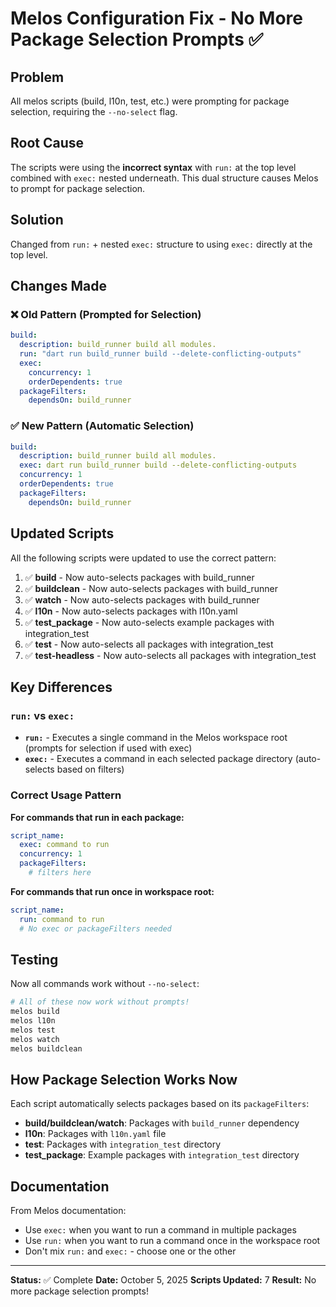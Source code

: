 # Melos Configuration Fix - No More Package Selection Prompts ✅

## Problem
All melos scripts (build, l10n, test, etc.) were prompting for package selection, requiring the `--no-select` flag.

## Root Cause
The scripts were using the **incorrect syntax** with `run:` at the top level combined with `exec:` nested underneath. This dual structure causes Melos to prompt for package selection.

## Solution
Changed from `run:` + nested `exec:` structure to using `exec:` directly at the top level.

## Changes Made

### ❌ Old Pattern (Prompted for Selection)
```yaml
build:
  description: build_runner build all modules.
  run: "dart run build_runner build --delete-conflicting-outputs"
  exec:
    concurrency: 1
    orderDependents: true
  packageFilters:
    dependsOn: build_runner
```

### ✅ New Pattern (Automatic Selection)
```yaml
build:
  description: build_runner build all modules.
  exec: dart run build_runner build --delete-conflicting-outputs
  concurrency: 1
  orderDependents: true
  packageFilters:
    dependsOn: build_runner
```

## Updated Scripts

All the following scripts were updated to use the correct pattern:

1. ✅ **build** - Now auto-selects packages with build_runner
2. ✅ **buildclean** - Now auto-selects packages with build_runner
3. ✅ **watch** - Now auto-selects packages with build_runner
4. ✅ **l10n** - Now auto-selects packages with l10n.yaml
5. ✅ **test_package** - Now auto-selects example packages with integration_test
6. ✅ **test** - Now auto-selects all packages with integration_test
7. ✅ **test-headless** - Now auto-selects all packages with integration_test

## Key Differences

### `run:` vs `exec:`

- **`run:`** - Executes a single command in the Melos workspace root (prompts for selection if used with exec)
- **`exec:`** - Executes a command in each selected package directory (auto-selects based on filters)

### Correct Usage Pattern

**For commands that run in each package:**
```yaml
script_name:
  exec: command to run
  concurrency: 1
  packageFilters:
    # filters here
```

**For commands that run once in workspace root:**
```yaml
script_name:
  run: command to run
  # No exec or packageFilters needed
```

## Testing

Now all commands work without `--no-select`:

```bash
# All of these now work without prompts!
melos build
melos l10n
melos test
melos watch
melos buildclean
```

## How Package Selection Works Now

Each script automatically selects packages based on its `packageFilters`:

- **build/buildclean/watch**: Packages with `build_runner` dependency
- **l10n**: Packages with `l10n.yaml` file
- **test**: Packages with `integration_test` directory
- **test_package**: Example packages with `integration_test` directory

## Documentation

From Melos documentation:
- Use `exec:` when you want to run a command in multiple packages
- Use `run:` when you want to run a command once in the workspace root
- Don't mix `run:` and `exec:` - choose one or the other

---

**Status:** ✅ Complete
**Date:** October 5, 2025
**Scripts Updated:** 7
**Result:** No more package selection prompts!
